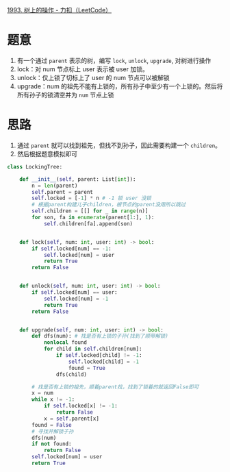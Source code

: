 [1993. 树上的操作 - 力扣（LeetCode）](https://leetcode.cn/problems/operations-on-tree/description/?envType=daily-question&envId=2023-09-15)
# 题意
1. 有一个通过 `parent` 表示的树，编写 `lock`, `unlock`, `upgrade`, 对树进行操作
2. lock：对 num 节点标上 user 表示被 user 加锁。
3. unlock：仅上锁了切标上了 user 的 num 节点可以被解锁
4. upgrade：num 的祖先不能有上锁的，所有孙子中至少有一个上锁的。然后将所有孙子的锁清空并为 `num` 节点上锁
# 思路
1. 通过 `parent` 就可以找到祖先，但找不到孙子，因此需要构建一个 `children`。
2. 然后根据题意模拟即可

```python
class LockingTree:

    def __init__(self, parent: List[int]):
        n = len(parent)
        self.parent = parent
        self.locked = [-1] * n # -1 锁 user 没锁
        # 根据parent构建儿子children，根节点的parent没用所以跳过
        self.children = [[] for _ in range(n)]
        for son, fa in enumerate(parent[1:], 1):
            self.children[fa].append(son)


    def lock(self, num: int, user: int) -> bool:
        if self.locked[num] == -1:
            self.locked[num] = user
            return True
        return False


    def unlock(self, num: int, user: int) -> bool:
        if self.locked[num] == user:
            self.locked[num] = -1
            return True
        return False


    def upgrade(self, num: int, user: int) -> bool:
        def dfs(num): # 找是否有上锁的子孙(找到了顺带解锁)
            nonlocal found
            for child in self.children[num]:
                if self.locked[child] != -1:
                    self.locked[child] = -1
                    found = True
                dfs(child)

        # 找是否有上锁的祖先，顺着parent找，找到了锁着的就返回False即可
        x = num
        while x != -1:
            if self.locked[x] != -1:
                return False
            x = self.parent[x]
        found = False
        # 寻找并解锁子孙
        dfs(num)
        if not found:
            return False
        self.locked[num] = user
        return True
```
